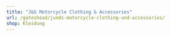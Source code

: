 ```yaml
---
title: "J&S Motorcycle Clothing & Accessories"
url: /gateshead/junds-motorcycle-clothing-und-accessories/
shop: Kleidung
---
```

